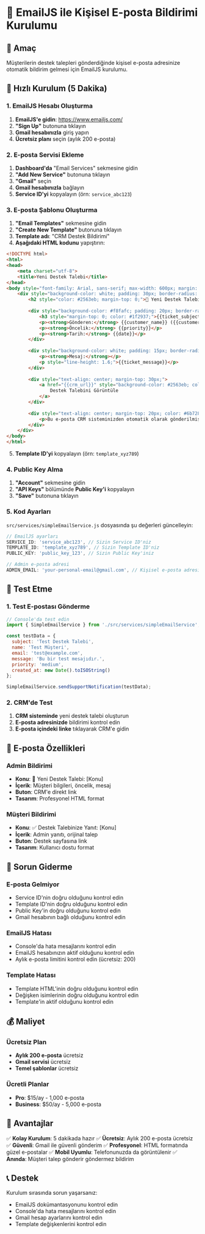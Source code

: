 # 📧 EmailJS ile Kişisel E-posta Bildirimi Kurulumu

## 🎯 Amaç
Müşterilerin destek talepleri gönderdiğinde kişisel e-posta adresinize otomatik bildirim gelmesi için EmailJS kurulumu.

## 🚀 Hızlı Kurulum (5 Dakika)

### 1. EmailJS Hesabı Oluşturma
1. **EmailJS'e gidin**: https://www.emailjs.com/
2. **"Sign Up"** butonuna tıklayın
3. **Gmail hesabınızla** giriş yapın
4. **Ücretsiz planı** seçin (aylık 200 e-posta)

### 2. E-posta Servisi Ekleme
1. **Dashboard'da** "Email Services" sekmesine gidin
2. **"Add New Service"** butonuna tıklayın
3. **"Gmail"** seçin
4. **Gmail hesabınızla** bağlayın
5. **Service ID'yi** kopyalayın (örn: `service_abc123`)

### 3. E-posta Şablonu Oluşturma
1. **"Email Templates"** sekmesine gidin
2. **"Create New Template"** butonuna tıklayın
3. **Template adı**: "CRM Destek Bildirimi"
4. **Aşağıdaki HTML kodunu** yapıştırın:

```html
<!DOCTYPE html>
<html>
<head>
    <meta charset="utf-8">
    <title>Yeni Destek Talebi</title>
</head>
<body style="font-family: Arial, sans-serif; max-width: 600px; margin: 0 auto; background-color: #f8fafc;">
    <div style="background-color: white; padding: 30px; border-radius: 10px; box-shadow: 0 4px 6px rgba(0, 0, 0, 0.1);">
        <h2 style="color: #2563eb; margin-top: 0;">🔔 Yeni Destek Talebi Alındı</h2>
        
        <div style="background-color: #f8fafc; padding: 20px; border-radius: 8px; margin: 20px 0;">
            <h3 style="margin-top: 0; color: #1f2937;">{{ticket_subject}}</h3>
            <p><strong>Gönderen:</strong> {{customer_name}} ({{customer_email}})</p>
            <p><strong>Öncelik:</strong> {{priority}}</p>
            <p><strong>Tarih:</strong> {{date}}</p>
        </div>
        
        <div style="background-color: white; padding: 15px; border-radius: 4px; border-left: 4px solid #2563eb; margin: 20px 0;">
            <p><strong>Mesaj:</strong></p>
            <p style="line-height: 1.6;">{{ticket_message}}</p>
        </div>
        
        <div style="text-align: center; margin-top: 30px;">
            <a href="{{crm_url}}" style="background-color: #2563eb; color: white; padding: 12px 24px; text-decoration: none; border-radius: 6px; display: inline-block;">
                Destek Talebini Görüntüle
            </a>
        </div>
        
        <div style="text-align: center; margin-top: 20px; color: #6b7280; font-size: 14px;">
            <p>Bu e-posta CRM sisteminizden otomatik olarak gönderilmiştir.</p>
        </div>
    </div>
</body>
</html>
```

5. **Template ID'yi** kopyalayın (örn: `template_xyz789`)

### 4. Public Key Alma
1. **"Account"** sekmesine gidin
2. **"API Keys"** bölümünde **Public Key'i** kopyalayın
3. **"Save"** butonuna tıklayın

### 5. Kod Ayarları
`src/services/simpleEmailService.js` dosyasında şu değerleri güncelleyin:

```javascript
// EmailJS ayarları
SERVICE_ID: 'service_abc123', // Sizin Service ID'niz
TEMPLATE_ID: 'template_xyz789', // Sizin Template ID'niz
PUBLIC_KEY: 'public_key_123', // Sizin Public Key'iniz

// Admin e-posta adresi
ADMIN_EMAIL: 'your-personal-email@gmail.com', // Kişisel e-posta adresiniz
```

## 🧪 Test Etme

### 1. Test E-postası Gönderme
```javascript
// Console'da test edin
import { SimpleEmailService } from './src/services/simpleEmailService';

const testData = {
  subject: 'Test Destek Talebi',
  name: 'Test Müşteri',
  email: 'test@example.com',
  message: 'Bu bir test mesajıdır.',
  priority: 'medium',
  created_at: new Date().toISOString()
};

SimpleEmailService.sendSupportNotification(testData);
```

### 2. CRM'de Test
1. **CRM sisteminde** yeni destek talebi oluşturun
2. **E-posta adresinizde** bildirimi kontrol edin
3. **E-posta içindeki linke** tıklayarak CRM'e gidin

## 📧 E-posta Özellikleri

### Admin Bildirimi
- **Konu**: 🔔 Yeni Destek Talebi: [Konu]
- **İçerik**: Müşteri bilgileri, öncelik, mesaj
- **Buton**: CRM'e direkt link
- **Tasarım**: Profesyonel HTML format

### Müşteri Bildirimi
- **Konu**: ✅ Destek Talebinize Yanıt: [Konu]
- **İçerik**: Admin yanıtı, orijinal talep
- **Buton**: Destek sayfasına link
- **Tasarım**: Kullanıcı dostu format

## 🔧 Sorun Giderme

### E-posta Gelmiyor
- Service ID'nin doğru olduğunu kontrol edin
- Template ID'nin doğru olduğunu kontrol edin
- Public Key'in doğru olduğunu kontrol edin
- Gmail hesabının bağlı olduğunu kontrol edin

### EmailJS Hatası
- Console'da hata mesajlarını kontrol edin
- EmailJS hesabınızın aktif olduğunu kontrol edin
- Aylık e-posta limitini kontrol edin (ücretsiz: 200)

### Template Hatası
- Template HTML'inin doğru olduğunu kontrol edin
- Değişken isimlerinin doğru olduğunu kontrol edin
- Template'in aktif olduğunu kontrol edin

## 💰 Maliyet

### Ücretsiz Plan
- **Aylık 200 e-posta** ücretsiz
- **Gmail servisi** ücretsiz
- **Temel şablonlar** ücretsiz

### Ücretli Planlar
- **Pro**: $15/ay - 1,000 e-posta
- **Business**: $50/ay - 5,000 e-posta

## 🚀 Avantajlar

✅ **Kolay Kurulum**: 5 dakikada hazır
✅ **Ücretsiz**: Aylık 200 e-posta ücretsiz
✅ **Güvenli**: Gmail ile güvenli gönderim
✅ **Profesyonel**: HTML formatında güzel e-postalar
✅ **Mobil Uyumlu**: Telefonunuzda da görüntülenir
✅ **Anında**: Müşteri talep gönderir göndermez bildirim

## 📞 Destek

Kurulum sırasında sorun yaşarsanız:
- EmailJS dokümantasyonunu kontrol edin
- Console'da hata mesajlarını kontrol edin
- Gmail hesap ayarlarını kontrol edin
- Template değişkenlerini kontrol edin
